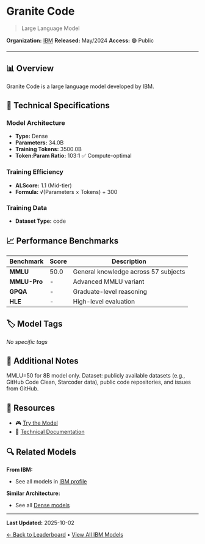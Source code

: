 # Granite Code

> Large Language Model

**Organization:** [IBM](../../labs/ibm.md)
**Released:** May/2024
**Access:** 🟢 Public

---

## 📊 Overview

Granite Code is a large language model developed by IBM.

## 🔧 Technical Specifications

### Model Architecture
- **Type:** Dense
- **Parameters:** 34.0B
- **Training Tokens:** 3500.0B
- **Token:Param Ratio:** 103:1 ✅ Compute-optimal

### Training Efficiency
- **ALScore:** 1.1 (Mid-tier)
- **Formula:** √(Parameters × Tokens) ÷ 300

### Training Data
- **Dataset Type:** code

## 📈 Performance Benchmarks

| Benchmark | Score | Description |
|-----------|-------|-------------|
| **MMLU** | 50.0 | General knowledge across 57 subjects |
| **MMLU-Pro** | - | Advanced MMLU variant |
| **GPQA** | - | Graduate-level reasoning |
| **HLE** | - | High-level evaluation |

## 🏷️ Model Tags

_No specific tags_

## 📝 Additional Notes

MMLU=50 for 8B model only. Dataset: publicly available datasets (e.g., GitHub Code Clean, Starcoder data), public code repositories, and issues from GitHub.

## 🔗 Resources

- 🎮 [Try the Model](https://github.com/ibm-granite/granite-code-models)
- 📄 [Technical Documentation](https://github.com/ibm-granite/granite-code-models/blob/main/paper.pdf)

## 🔍 Related Models

**From IBM:**
- See all models in [IBM profile](../../labs/ibm.md)

**Similar Architecture:**
- See all [Dense models](../../architectures/dense.md)

---

**Last Updated:** 2025-10-02

[← Back to Leaderboard](../../README.md) • [View All IBM Models](../../labs/ibm.md)
